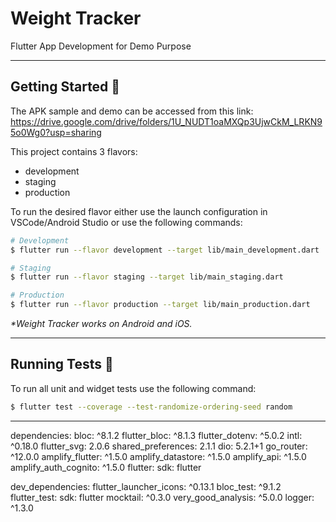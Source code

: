 # Weight Tracker

Flutter App Development for Demo Purpose

---

## Getting Started 🚀

The APK sample and demo can be accessed from this link:
https://drive.google.com/drive/folders/1U_NUDT1oaMXQp3UjwCkM_LRKN95o0Wg0?usp=sharing

This project contains 3 flavors:

- development
- staging
- production

To run the desired flavor either use the launch configuration in VSCode/Android Studio or use the following commands:

```sh
# Development
$ flutter run --flavor development --target lib/main_development.dart

# Staging
$ flutter run --flavor staging --target lib/main_staging.dart

# Production
$ flutter run --flavor production --target lib/main_production.dart
```

_\*Weight Tracker works on Android and iOS._

---

## Running Tests 🧪

To run all unit and widget tests use the following command:

```sh
$ flutter test --coverage --test-randomize-ordering-seed random
```

---

dependencies:
bloc: ^8.1.2
flutter_bloc: ^8.1.3
flutter_dotenv: ^5.0.2
intl: ^0.18.0
flutter_svg: 2.0.6
shared_preferences: 2.1.1
dio: 5.2.1+1
go_router: ^12.0.0
amplify_flutter: ^1.5.0
amplify_datastore: ^1.5.0
amplify_api: ^1.5.0
amplify_auth_cognito: ^1.5.0
flutter:
sdk: flutter


dev_dependencies:
flutter_launcher_icons: ^0.13.1
bloc_test: ^9.1.2
flutter_test:
sdk: flutter
mocktail: ^0.3.0
very_good_analysis: ^5.0.0
logger: ^1.3.0

[amplify_flutter_link]:https://pub.dev/packages/amplify_flutter
[amplify_datastore_link]:https://pub.dev/packages/amplify_datastore
[amplify_api_link]:https://pub.dev/packages/amplify_api
[amplify_auth_cognito_link]:https://pub.dev/packages/amplify_auth_cognito
[bloc_link]: https://pub.dev/packages/bloc
[bloc_test_link]: https://pub.dev/packages/bloc_test
[dio_link]:https://pub.dev/packages/dio
[flutter_bloc_link]: https://pub.dev/packages/flutter_bloc
[flutter_dotenv_link]: https://pub.dev/packages/flutter_dotenv
[flutter_bloc_link]: https://pub.dev/packages/flutter_launcher_icons
[flutter_svg_link]:https://pub.dev/packages/flutter_svg
[flutter_bloc_link]: https://pub.dev/packages/flutter_test
[go_router_link]:https://pub.dev/packages/go_router
[intl_link]:https://pub.dev/packages/intl
[logger_link]: https://pub.dev/packages/logger
[mocktail_link]: https://pub.dev/packages/mocktail
[shared_preferences_link]:https://pub.dev/packages/shared_preferences
[very_good_analysis_link]: https://pub.dev/packages/very_good_analysis
[very_good_cli_link]: https://github.com/VeryGoodOpenSource/very_good_cli
